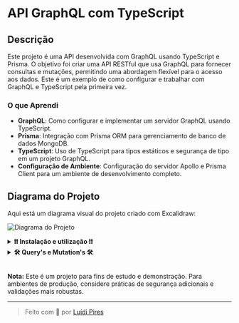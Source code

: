 # API GraphQL com TypeScript

## Descrição

Este projeto é uma API desenvolvida com GraphQL usando TypeScript e Prisma. O objetivo foi criar uma API RESTful que usa GraphQL para fornecer consultas e mutações, permitindo uma abordagem flexível para o acesso aos dados. Este é um exemplo de como configurar e trabalhar com GraphQL e TypeScript pela primeira vez.

### O que Aprendi

- **GraphQL**: Como configurar e implementar um servidor GraphQL usando TypeScript.
- **Prisma**: Integração com Prisma ORM para gerenciamento de banco de dados MongoDB.
- **TypeScript**: Uso de TypeScript para tipos estáticos e segurança de tipo em um projeto GraphQL.
- **Configuração de Ambiente**: Configuração do servidor Apollo e Prisma Client para um ambiente de desenvolvimento completo.

## Diagrama do Projeto

Aqui está um diagrama visual do projeto criado com Excalidraw:

![Diagrama do Projeto](https://github.com/user-attachments/assets/a5145554-2837-4428-b690-c602533d599c)

<details>
  <summary>
    <strong>❗️❗️ Instalação e utilização ❗️❗️</strong>
  </summary>

## 1. Clone o repositório:
  ```bash
    git clone git@github.com:LuidiPiresHub/TypeGraphQL-API.git
    cd TypeGraphQL-API
   ```
## 2. Instale as dependências:
  ```bash
    npm install
  ```

## 3. Crie um arquivo .env na raiz do projeto e adicione as seguintes variáveis de ambiente:
  ```env
    PORT=3001 // Ou qualquer outra porta que desejar
    DATABASE_URL="sua_url_do_banco_de_dados"
  ```


## 4. Gere o PrismaClient e execute o script de seed:
  ```bash
    npx prisma generate
    npm run seed
  ```

## 5. Execute o servidor
  ```bash
    npm run dev
  ```
</details>

<details>
  <summary>
    <strong>🛠 Query's e Mutation's 🛠</strong>
  </summary>

## 1. Query para buscar todos os usuários:
  ```graphql
  query getUsers {
      getUsers {
        id
        name
        age
        email
      }
    }
   ```

## 2. Query para buscar usuário por ID:
  ```graphql
  query getUserById {
    getUserById(id: "clz3cgznv0000covc8rj03ev7") {
      id
      name
      email
      age
    }
  }
  ```

## 3. Mutation para criar usuário:
  ```graphql
  mutation createUser {
    createUser(name: "João", age: 30, email: "joao@gmail.com") {
      id
      name
      email
      age
    }
  }
  ```

## 4. Mutation para atualizar usuário:
  ```graphql
  mutation updateUser {
    updateUser(
      id: "clz3cgznv0000covc8rj03ev7",
      name: "Maria", 
      email: "maria@gmail.com", 
      age: 35
    ) {
    id
    name
    email
    age
  }
  }
  ```

## 5. Mutation para deletar usuário:
  ```graphql
  mutation deleteUser {
    deleteUser(id: "clz3cgznv0000covc8rj03ev7") {
      id
      name
      email
      age
    }
  }
  ```
</details>

</br>

**Nota:** Este é um projeto para fins de estudo e demonstração. Para ambientes de produção, considere práticas de segurança adicionais e validações mais robustas.

---

> Feito com 💙 por [Luídi Pires](https://github.com/LuidiPiresHub)
